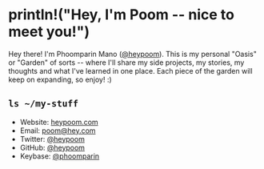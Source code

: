 # println!("Hey, I'm Poom -- nice to meet you!")

Hey there! I'm Phoomparin Mano ([@heypoom](https://heypoom.com)). This is my personal "Oasis" or "Garden" of sorts -- where I'll share my side projects, my stories, my thoughts and what I've learned in one place. Each piece of the garden will keep on expanding, so enjoy! :)

## `ls ~/my-stuff`

- Website: [heypoom.com](https://heypoom.com)
- Email: [poom@hey.com](mailto:poom@hey.com)
- Twitter: [@heypoom](https://twitter.com/heypoom)
- GitHub: [@heypoom](https://github.com/heypoom)
- Keybase: [@phoomparin](https://keybase.io/phoomparin)
